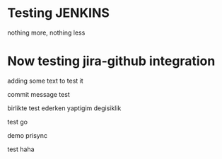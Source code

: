 # Testing JENKINS
nothing more, nothing less

# Now testing jira-github integration
adding some text to test it

commit message test

birlikte test ederken yaptigim degisiklik

test go

demo prisync

test haha
